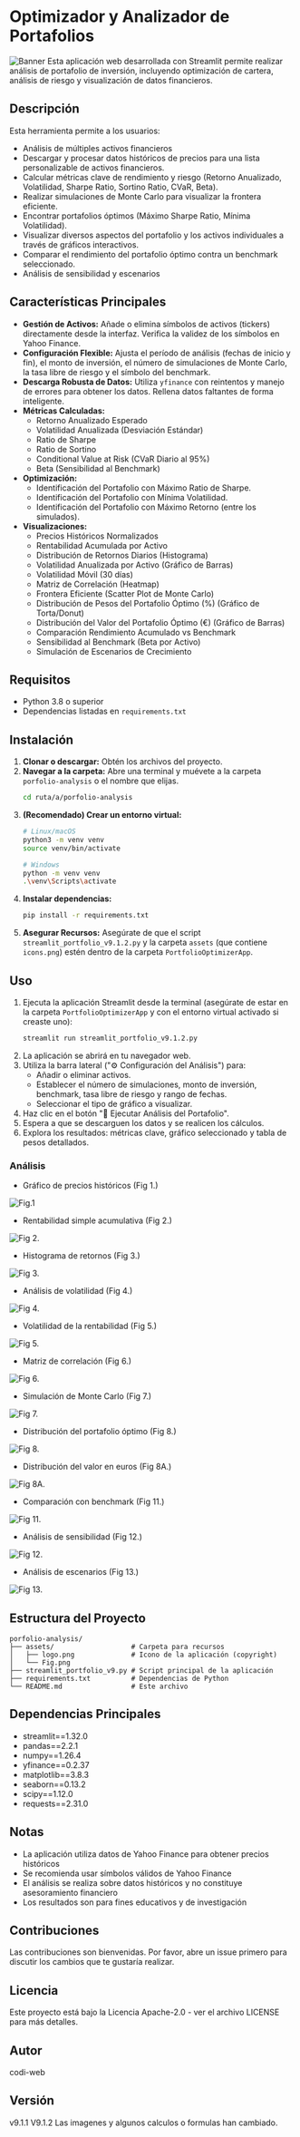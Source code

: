 # Optimizador y Analizador de Portafolios
![Banner](assets/Banner_Portfolio.png)
Esta aplicación web desarrollada con Streamlit permite realizar análisis de portafolio de inversión, incluyendo optimización de cartera, análisis de riesgo y visualización de datos financieros.

## Descripción

Esta herramienta permite a los usuarios:
- Análisis de múltiples activos financieros
- Descargar y procesar datos históricos de precios para una lista personalizable de activos financieros.
- Calcular métricas clave de rendimiento y riesgo (Retorno Anualizado, Volatilidad, Sharpe Ratio, Sortino Ratio, CVaR, Beta).
- Realizar simulaciones de Monte Carlo para visualizar la frontera eficiente.
- Encontrar portafolios óptimos (Máximo Sharpe Ratio, Mínima Volatilidad).
- Visualizar diversos aspectos del portafolio y los activos individuales a través de gráficos interactivos.
- Comparar el rendimiento del portafolio óptimo contra un benchmark seleccionado.
- Análisis de sensibilidad y escenarios

## Características Principales

- **Gestión de Activos:** Añade o elimina símbolos de activos (tickers) directamente desde la interfaz. Verifica la validez de los símbolos en Yahoo Finance.
- **Configuración Flexible:** Ajusta el período de análisis (fechas de inicio y fin), el monto de inversión, el número de simulaciones de Monte Carlo, la tasa libre de riesgo y el símbolo del benchmark.
- **Descarga Robusta de Datos:** Utiliza `yfinance` con reintentos y manejo de errores para obtener los datos. Rellena datos faltantes de forma inteligente.
- **Métricas Calculadas:**
    - Retorno Anualizado Esperado
    - Volatilidad Anualizada (Desviación Estándar)
    - Ratio de Sharpe
    - Ratio de Sortino
    - Conditional Value at Risk (CVaR Diario al 95%)
    - Beta (Sensibilidad al Benchmark)
- **Optimización:**
    - Identificación del Portafolio con Máximo Ratio de Sharpe.
    - Identificación del Portafolio con Mínima Volatilidad.
    - Identificación del Portafolio con Máximo Retorno (entre los simulados).
- **Visualizaciones:**
    - Precios Históricos Normalizados
    - Rentabilidad Acumulada por Activo
    - Distribución de Retornos Diarios (Histograma)
    - Volatilidad Anualizada por Activo (Gráfico de Barras)
    - Volatilidad Móvil (30 días)
    - Matriz de Correlación (Heatmap)
    - Frontera Eficiente (Scatter Plot de Monte Carlo)
    - Distribución de Pesos del Portafolio Óptimo (%) (Gráfico de Torta/Donut)
    - Distribución del Valor del Portafolio Óptimo (€) (Gráfico de Barras)
    - Comparación Rendimiento Acumulado vs Benchmark
    - Sensibilidad al Benchmark (Beta por Activo)
    - Simulación de Escenarios de Crecimiento

## Requisitos

- Python 3.8 o superior
- Dependencias listadas en `requirements.txt`

## Instalación

1.  **Clonar o descargar:** Obtén los archivos del proyecto.
2.  **Navegar a la carpeta:** Abre una terminal y muévete a la carpeta `porfolio-analysis` o el nombre que elijas.
    ```bash
    cd ruta/a/porfolio-analysis
    ```
3.  **(Recomendado) Crear un entorno virtual:**
    ```bash
    # Linux/macOS
    python3 -m venv venv
    source venv/bin/activate

    # Windows
    python -m venv venv
    .\venv\Scripts\activate
    ```
4.  **Instalar dependencias:**
    ```bash
    pip install -r requirements.txt
    ```
5.  **Asegurar Recursos:** Asegúrate de que el script `streamlit_portfolio_v9.1.2.py` y la carpeta `assets` (que contiene `icons.png`) estén dentro de la carpeta `PortfolioOptimizerApp`.

## Uso

1.  Ejecuta la aplicación Streamlit desde la terminal (asegúrate de estar en la carpeta `PortfolioOptimizerApp` y con el entorno virtual activado si creaste uno):
    ```bash
    streamlit run streamlit_portfolio_v9.1.2.py
    ```
2.  La aplicación se abrirá en tu navegador web.
3.  Utiliza la barra lateral ("⚙️ Configuración del Análisis") para:
    - Añadir o eliminar activos.
    - Establecer el número de simulaciones, monto de inversión, benchmark, tasa libre de riesgo y rango de fechas.
    - Seleccionar el tipo de gráfico a visualizar.
4.  Haz clic en el botón "🚀 Ejecutar Análisis del Portafolio".
5.  Espera a que se descarguen los datos y se realicen los cálculos.
6.  Explora los resultados: métricas clave, gráfico seleccionado y tabla de pesos detallados.

### Análisis
- Gráfico de precios históricos (Fig 1.)
  
![Fig.1](assets/historical_prices.png)
  
- Rentabilidad simple acumulativa (Fig 2.)
  
![Fig 2.](assets/simple_profitability.png)
 
- Histograma de retornos (Fig 3.)
  
![Fig 3.](assets/returns_histogram.png)
 
- Análisis de volatilidad (Fig 4.)

![Fig 4.](assets/volatility_chart.png)
  
- Volatilidad de la rentabilidad (Fig 5.)

![Fig 5.](assets/volatility_profitability.png)
  
-  Matriz de correlación (Fig 6.)
  
![Fig 6.](assets/correlation_matrix.png)
  
- Simulación de Monte Carlo (Fig 7.)

![Fig 7.](assets/monte_carlo_simulation.png)

- Distribución del portafolio óptimo (Fig 8.)

![Fig 8.](assets/optimal_portfolio_distribution.png)

- Distribución del valor en euros (Fig 8A.)

![Fig 8A.](assets/distribution_value_euros.png)

- Comparación con benchmark (Fig 11.)

![Fig 11.](assets/comparison_benchmark.png)

- Análisis de sensibilidad (Fig 12.)

![Fig 12.](assets/sensitivity_analysis.png)

- Análisis de escenarios (Fig 13.)

![Fig 13.](assets/scenario_analysis.png)



## Estructura del Proyecto

```
porfolio-analysis/
├── assets/                   # Carpeta para recursos
│   ├── logo.png              # Icono de la aplicación (copyright)
│   └── Fig.png
├── streamlit_portfolio_v9.py # Script principal de la aplicación
├── requirements.txt          # Dependencias de Python
└── README.md                 # Este archivo

```

## Dependencias Principales

- streamlit==1.32.0
- pandas==2.2.1
- numpy==1.26.4
- yfinance==0.2.37
- matplotlib==3.8.3
- seaborn==0.13.2
- scipy==1.12.0
- requests==2.31.0

## Notas

- La aplicación utiliza datos de Yahoo Finance para obtener precios históricos
- Se recomienda usar símbolos válidos de Yahoo Finance
- El análisis se realiza sobre datos históricos y no constituye asesoramiento financiero
- Los resultados son para fines educativos y de investigación

## Contribuciones

Las contribuciones son bienvenidas. Por favor, abre un issue primero para discutir los cambios que te gustaría realizar.

## Licencia

Este proyecto está bajo la Licencia Apache-2.0 - ver el archivo LICENSE para más detalles.

## Autor

codi-web

## Versión

v9.1.1
V9.1.2 Las imagenes y algunos calculos o formulas han cambiado.
